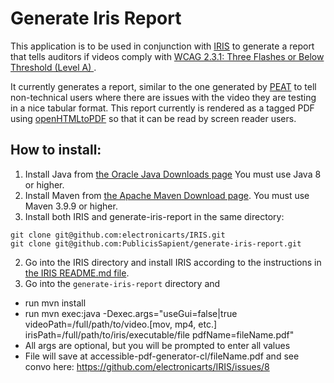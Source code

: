
# Generate Iris Report

This application is to be used in conjunction with [IRIS](https://github.com/electronicarts/IRIS) to generate a report that tells auditors if videos comply with  [WCAG 2.3.1: Three Flashes or Below Threshold (Level A) ](https://www.w3.org/WAI/WCAG22/Understanding/three-flashes-or-below-threshold.html).  

It currently generates a report, similar to the one generated by [PEAT](https://trace.umd.edu/photosensitive-epilepsy-analysis-tool-peat-user-guide/) to tell non-technical users where there are issues with the video they are testing in a nice tabular format.  This report currently is rendered as a tagged PDF using [openHTMLtoPDF](https://github.com/danfickle/openhtmltopdf) so that it can be read by screen reader users.

## How to install:
1. Install Java from [the Oracle Java Downloads page](https://www.oracle.com/java/technologies/downloads/) You must use Java 8 or higher.
1. Install Maven from [the Apache Maven Download page](https://maven.apache.org/download.cgi). You must use Maven 3.9.9 or higher.
1. Install both IRIS and generate-iris-report in the same directory:

```
git clone git@github.com:electronicarts/IRIS.git
git clone git@github.com:PublicisSapient/generate-iris-report.git
```

2. Go into the IRIS directory and install IRIS according to the instructions in [the IRIS README.md file](https://github.com/electronicarts/IRIS).
3. Go into the `generate-iris-report` directory and 
- run mvn install
- run mvn exec:java -Dexec.args="useGui=false|true videoPath=/full/path/to/video.[mov, mp4, etc.] irisPath=/full/path/to/iris/executable/file pdfName=fileName.pdf"
- All args are optional, but you will be prompted to enter all values
- File will save at accessible-pdf-generator-cl/fileName.pdf
and see convo here: https://github.com/electronicarts/IRIS/issues/8